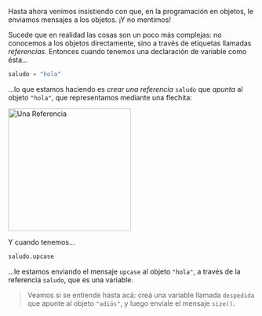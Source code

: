 Hasta ahora venimos insistiendo con que, en la programación en objetos, le enviamos mensajes a los objetos. ¡Y no mentimos!

Sucede que en realidad las cosas son un poco más complejas: no conocemos a los objetos directamente, sino a través de etiquetas llamadas _referencias_. Entonces cuando tenemos una declaración de variable como ésta...

```python
saludo = "hola"
```

...lo que estamos haciendo es _crear una referencia_ `saludo` que _apunta_ al objeto `"hola"`, que representamos mediante una flechita:

<img src="https://raw.githubusercontent.com/MumukiProject/mumuki-guia-python-referencias/master/images/unaReferencia_1515124264589.png" alt="Una Referencia" width="250" height="auto">

Y cuando tenemos...

```python
saludo.upcase
```

...le estamos enviando el mensaje `upcase` al objeto `"hola"`, a través de la referencia `saludo`, que es una variable.

> Veamos si se entiende hasta acá: creá una variable llamada `despedida` que apunte al objeto `"adiós"`, y luego enviale el mensaje `size()`.
